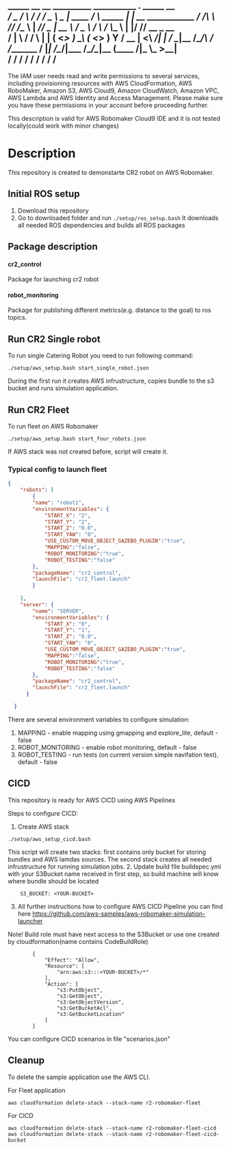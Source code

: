    _____  __      __  _________ __________      ___.             _____          __                 
  /  _  \/  \    /  \/   _____/ \______   \ ____\_ |__   ____   /     \ _____  |  | __ ___________ 
 /  /_\  \   \/\/   /\_____  \   |       _//  _ \| __ \ /  _ \ /  \ /  \\__  \ |  |/ // __ \_  __ \
/    |    \        / /        \  |    |   (  <_> ) \_\ (  <_> )    Y    \/ __ \|    <\  ___/|  | \/
\____|__  /\__/\  / /_______  /  |____|_  /\____/|___  /\____/\____|__  (____  /__|_ \\___  >__|   
        \/      \/          \/          \/           \/               \/     \/     \/    \/       
 ----------------------------------------------------------------- 

The IAM user needs read and write permissions to several services, including provisioning resources with AWS CloudFormation, AWS RoboMaker, Amazon S3, AWS Cloud9, Amazon CloudWatch, Amazon VPC, AWS Lambda and AWS Identity and Access Management. 
Please make sure you have these permissions in your account before proceeding further.


This description is valid for AWS Robomaker Cloud9 IDE and it is not tested locally(could work with minor changes)


# Description

This repository is created to demonstarte CR2 robot on AWS Robomaker.

## Initial ROS setup
1. Download this repository 
2. Go to downloaded folder and run `./setup/ros_setup.bash`
It downloads all needed ROS dependencies and builds all ROS packages




## Package description
#### cr2_control
Package for launching cr2 robot
#### robot_monitoring
Package for publishing different metrics(e.g. distance to the goal) to ros topics.


## Run CR2 Single robot
To run single Catering Robot you need to run following command:
```
./setup/aws_setup.bash start_single_robot.json
```
During the first run it creates AWS infrustructure, copies bundle to the s3 bucket and runs simulation application.


## Run CR2 Fleet

To run fleet on AWS Robomaker
```
./setup/aws_setup.bash start_four_robots.json 
```

If AWS stack was not created before, script will create it.


### Typical config to launch fleet 

```json
{
    "robots": [
        {
        "name": "robot1",
        "environmentVariables": {
            "START_X": "2",
            "START_Y": "2",
            "START_Z": "0.0",
            "START_YAW": "0",
            "USE_CUSTOM_MOVE_OBJECT_GAZEBO_PLUGIN":"true",
            "MAPPING":"false",
            "ROBOT_MONITORING":"true",
            "ROBOT_TESTING":"false"
        },
        "packageName": "cr2_control",
        "launchFile": "cr2_fleet.launch"
        }
      
    ],
    "server": {
        "name": "SERVER",
        "environmentVariables": {
            "START_X": "0",
            "START_Y": "1",
            "START_Z": "0.0",
            "START_YAW": "0",
            "USE_CUSTOM_MOVE_OBJECT_GAZEBO_PLUGIN":"true",
            "MAPPING":"false",
            "ROBOT_MONITORING":"true",
            "ROBOT_TESTING":"false"
        },
        "packageName": "cr2_control",
        "launchFile": "cr2_fleet.launch"
      }

  }
```

There are several environment variables to configure simulation:
1. MAPPING - enable mapping using gmapping and explore_lite, default - false
2. ROBOT_MONITORING - enable robot monitoring, default - false 
3. ROBOT_TESTING - run tests (on current version simple navifation test), default - false


## CICD
This repository is ready for AWS CICD using AWS Pipelines

Steps to configure CICD:
1. Create AWS stack
```
./setup/aws_setup_cicd.bash 
```
This script will create two stacks: first contains only bucket for storing bundles and AWS lamdas sources. The second stack creates all needed infrustructure for running simulation jobs.
2. Update build file buildspec.yml with your S3Bucket name received in first step, so build machine will know where bundle should be located
```
    S3_BUCKET: <YOUR-BUCKET>
```
3. All further instructions how to configure AWS CICD Pipeline you can find here https://github.com/aws-samples/aws-robomaker-simulation-launcher

Note! Build role must have next access to the S3Bucket or use one created by cloudformation(name contains CodeBuildRole)
```
        {
            "Effect": "Allow",
            "Resource": [
                "arn:aws:s3:::<YOUR-BUCKET>/*"
            ],
            "Action": [
                "s3:PutObject",
                "s3:GetObject",
                "s3:GetObjectVersion",
                "s3:GetBucketAcl",
                "s3:GetBucketLocation"
            ]
        }
```

You can configure CICD scenarios in file "scenarios.json" 


## Cleanup

To delete the sample application use the AWS CLI.

For Fleet application
```
aws cloudformation delete-stack --stack-name r2-robomaker-fleet
```
For CICD
```
aws cloudformation delete-stack --stack-name r2-robomaker-fleet-cicd
aws cloudformation delete-stack --stack-name r2-robomaker-fleet-cicd-bucket
```